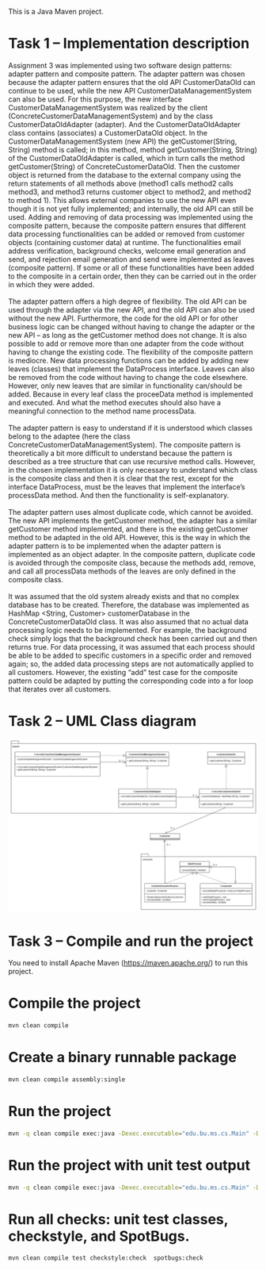 This is a Java Maven project.

# Task 1 – Implementation description

Assignment 3 was implemented using two software design patterns: adapter pattern and composite pattern. The adapter pattern was chosen because the adapter pattern ensures that the old API CustomerDataOld can continue to be used, while the new API CustomerDataManagementSystem can also be used. For this purpose, the new interface CustomerDataManagementSystem was realized by the client (ConcreteCustomerDataManagementSystem) and by the class CustomerDataOldAdapter (adapter). And the CustomerDataOldAdapter class contains (associates) a CustomerDataOld object. In the CustomerDataManagementSystem (new API) the getCustomer(String, String) method is called; in this method, method getCustomer(String, String) of the CustomerDataOldAdapter is called, which in turn calls the method getCustomer(String) of ConcreteCustomerDataOld. Then the customer object is returned from the database to the external company using the return statements of all methods above (method1 calls method2 calls method3, and method3 returns customer object to method2, and method2 to method 1). This allows external companies to use the new API even though it is not yet fully implemented; and internally, the old API can still be used. Adding and removing of data processing was implemented using the composite pattern, because the composite pattern ensures that different data processing functionalities can be added or removed from customer objects (containing customer data) at runtime. The functionalities email address verification, background checks, welcome email generation and send, and rejection email generation and send were implemented as leaves (composite pattern). If some or all of these functionalities have been added to the composite in a certain order, then they can be carried out in the order in which they were added.
<br><br>
The adapter pattern offers a high degree of flexibility. The old API can be used through the adapter via the new API, and the old API can also be used without the new API. Furthermore, the code for the old API or for other business logic can be changed without having to change the adapter or the new API – as long as the getCustomer method does not change. It is also possible to add or remove more than one adapter from the code without having to change the existing code. The flexibility of the composite pattern is mediocre. New data processing functions can be added by adding new leaves (classes) that implement the DataProcess interface. Leaves can also be removed from the code without having to change the code elsewhere. However, only new leaves that are similar in functionality can/should be added. Because in every leaf class the proceeData method is implemented and executed. And what the method executes should also have a meaningful connection to the method name processData.
<br><br>
The adapter pattern is easy to understand if it is understood which classes belong to the adaptee (here the class ConcreteCustomerDataManagementSystem). The composite pattern is theoretically a bit more difficult to understand because the pattern is described as a tree structure that can use recursive method calls. However, in the chosen implementation it is only necessary to understand which class is the composite class and then it is clear that the rest, except for the interface DataProcess, must be the leaves that implement the interface’s processData method. And then the functionality is self-explanatory.
<br><br>
The adapter pattern uses almost duplicate code, which cannot be avoided. The new API implements the getCustomer method, the adapter has a similar getCustomer method implemented, and there is the existing getCustomer method to be adapted in the old API. However, this is the way in which the adapter pattern is to be implemented when the adapter pattern is implemented as an object adapter. In the composite pattern, duplicate code is avoided through the composite class, because the methods add, remove, and call all processData methods of the leaves are only defined in the composite class.
<br><br>
It was assumed that the old system already exists and that no complex database has to be created. Therefore, the database was implemented as HashMap <String, Customer> customerDatabase in the ConcreteCustomerDataOld class. It was also assumed that no actual data processing logic needs to be implemented. For example, the background check simply logs that the background check has been carried out and then returns true. For data processing, it was assumed that each process should be able to be added to specific customers in a specific order and removed again; so, the added data processing steps are not automatically applied to all customers. However, the existing “add” test case for the composite pattern could be adapted by putting the corresponding code into a for loop that iterates over all customers.

# Task 2 – UML Class diagram

![](UMLClassAssignment3.png "UML Class diagram")

# Task 3 – Compile and run the project

You need to install Apache Maven (https://maven.apache.org/) to run this project.

# Compile the project

```bash
mvn clean compile
```

# Create a binary runnable package

```bash
mvn clean compile assembly:single
```

# Run the project

```bash
mvn -q clean compile exec:java -Dexec.executable="edu.bu.ms.cs.Main" -Dlog4j.configuration="file:log4j.properties"
```

# Run the project with unit test output

```bash
mvn -q clean compile exec:java -Dexec.executable="edu.bu.ms.cs.Main" -Dlog4j.configuration="file:log4j.properties" test
```

# Run all checks: unit test classes, checkstyle, and SpotBugs.

```bash
mvn clean compile test checkstyle:check  spotbugs:check
```
